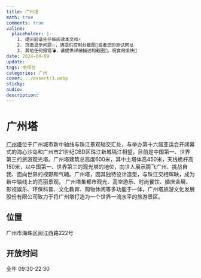 ```yaml
---
title: 广州塔
math: true
comments: true
valine:
  placeholder: |-
    1. 提问前请先仔细阅读本文档⚡
    2. 页面显示问题💥，请提供控制台截图📸或者您的测试网址
    3. 其他任何报错💣，请提供详细描述和截图📸，祝食用愉快💪
date: 2024-04-09
update: 
tags: 电视台
categories: 广州
cover: ../assert/3.webp
sticky:
audio:
description:
---
```

# 广州塔
[广州塔](https://www.cantontower.com/#page1)位于广州城市新中轴线与珠江景观轴交汇处，与举办第十六届亚运会开闭幕式的海心沙岛和广州市21世纪CBD区珠江新城隔江相望，目前是中国第一、世界第三的旅游观光塔。广州塔建筑总高度600米，其中主塔体高450米，天线桅杆高150米，以中国第一、世界第三的观光塔的地位，向世人展示腾飞广州、挑战自我、面向世界的视野和气魄。广州塔，因其独特设计造型，与珠江交相辉映，成为新中轴线上的亮丽景观。
广州塔集都市观光、高空游乐、时尚餐饮、婚庆会展、影视娱乐、环保科普、文化教育、购物休闲等多功能于一体，广州塔旅游文化发展股份有限公司致力于将广州塔打造为一个世界一流水平的旅游景区。
## 位置
广州市海珠区阅江西路222号
## 开放时间
全年 09:30-22:30
